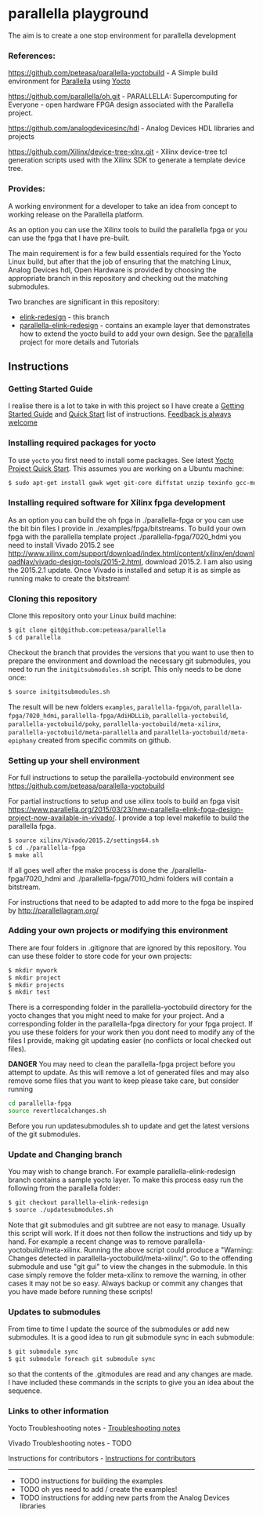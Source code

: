 # parallella playground

The aim is to create a one stop environment for parallella development

### References:

https://github.com/peteasa/parallella-yoctobuild - A Simple build environment for [Parallella](http://www.parallella.org/) using [Yocto](http://www.yoctoproject.org/)

https://github.com/parallella/oh.git - PARALLELLA: Supercomputing for Everyone - open hardware FPGA design associated with the Parallella project.

https://github.com/analogdevicesinc/hdl - Analog Devices HDL libraries and projects

https://github.com/Xilinx/device-tree-xlnx.git - Xilinx device-tree tcl generation scripts used with the Xilinx SDK to generate a template device tree.

### Provides:

A working environment for a developer to take an idea from concept to working release on the Parallella platform.

As an option you can use the Xilinx tools to build the parallella fpga or you can use the fpga that I have pre-built.

The main requirement is for a few build essentials required for the Yocto Linux build, but after that the job of ensuring that the matching Linux, Analog Devices hdl, Open Hardware is provided by choosing the appropriate branch in this repository and checking out the matching submodules.

Two branches are significant in this repository:

- [elink-redesign](https://github.com/peteasa/parallella) - this branch
- [parallella-elink-redesign](https://github.com/peteasa/parallella/tree/parallella-elink-redesign) - contains an example layer that demonstrates how to extend the yocto build to add your own design.  See the [parallella](https://github.com/peteasa/parallella/wiki) project for more details and Tutorials

## Instructions

### Getting Started Guide

I realise there is a lot to take in with this project so I have create a [Getting Started Guide](https://github.com/peteasa/parallella/wiki/Getting-started) and [Quick Start](https://github.com/peteasa/parallella/wiki/Quick-start) list of instructions.  [Feedback is always welcome](https://parallella.org/forums/viewtopic.php?f=49&t=3180)

### Installing required packages for yocto

To use `yocto` you first need to install some packages. See latest [Yocto Project Quick Start](http://www.yoctoproject.org/docs/latest/yocto-project-qs/yocto-project-qs.html). This assumes you are working on a Ubuntu machine:

```bash
$ sudo apt-get install gawk wget git-core diffstat unzip texinfo gcc-multilib build-essential chrpath socat libsdl1.2-dev xterm
```

### Installing required software for Xilinx fpga development

As an option you can build the oh fpga in ./parallella-fpga or you can use the bit bin files I provide in ./examples/fpga/bitstreams.  To build your own fpga with the parallella template project ./parallella-fpga/7020_hdmi you need to install Vivado 2015.2 see http://www.xilinx.com/support/download/index.html/content/xilinx/en/downloadNav/vivado-design-tools/2015-2.html, download 2015.2. I am also using the 2015.2.1 update.  Once Vivado is installed and setup it is as simple as running make to create the bitstream!

### Cloning this repository

Clone this repository onto your Linux build machine:
```bash
$ git clone git@github.com:peteasa/parallella
$ cd parallella
```

Checkout the branch that provides the versions that you want to use then to prepare the environment and download the necessary git submodules, you need to run the `initgitsubmodules.sh` script. This only needs to be done once:

```bash
$ source initgitsubmodules.sh
```

The result will be new folders `examples`, `parallella-fpga/oh`, `parallella-fpga/7020_hdmi`, `parallella-fpga/AdiHDLLib`, `parallella-yoctobuild`, `parallella-yoctobuild/poky`, `parallella-yoctobuild/meta-xilinx`, `parallella-yoctobuild/meta-parallella` and `parallella-yoctobuild/meta-epiphany` created from specific commits on github.

### Setting up your shell environment

For full instructions to setup the parallella-yoctobuild environment see https://github.com/peteasa/parallella-yoctobuild

For partial instructions to setup and use xilinx tools to build an fpga visit https://www.parallella.org/2015/03/23/new-parallella-elink-fpga-design-project-now-available-in-vivado/.  I provide a top level makefile to build the parallella fpga.

```bash
$ source xilinx/Vivado/2015.2/settings64.sh
$ cd ./parallella-fpga
$ make all
```

If all goes well after the make process is done the ./parallella-fpga/7020_hdmi and ./parallella-fpga/7010_hdmi folders will contain a bitstream.

For instructions that need to be adapted to add more to the fpga be inspired by http://parallellagram.org/

### Adding your own projects or modifying this environment

There are four folders in .gitignore that are ignored by this repository.  You can use these folder to store code for your own projects:

```bash
$ mkdir mywork
$ mkdir project
$ mkdir projects
$ mkdir test
```

There is a corresponding folder in the parallella-yoctobuild directory for the yocto changes that you might need to make for your project. And a corresponding folder in the parallella-fpga directory for your fpga project.  If you use these folders for your work then you dont need to modify any of the files I provide, making git updating easier (no conflicts or local checked out files).

**DANGER** You may need to clean the parallella-fpga project before you attempt to update. As this will remove a lot of generated files and may also remove some files that you want to keep please take care, but consider running

```bash
cd parallella-fpga
source revertlocalchanges.sh
```

Before you run updatesubmodules.sh to update and get the latest versions of the git submodules.

### Update and Changing branch

You may wish to change branch.  For example parallella-elink-redesign branch contains a sample yocto layer.  To make this process easy run the following from the parallella folder:

```bash
$ git checkout parallella-elink-redesign
$ source ./updatesubmodules.sh
```

Note that git submodules and git subtree are not easy to manage.  Usually this script will work.  If it does not then follow the instructions and tidy up by hand.  For example a recent change was to remove parallella-yoctobuild/meta-xilinx.  Running the above script could produce a "Warning: Changes detected in parallella-yoctobuild/meta-xilinx/". Go to the offending submodule and use "git gui" to view the changes in the submodule.  In this case simply remove the folder meta-xilinx to remove the warning, in other cases it may not be so easy. Always backup or commit any changes that you have made before running these scripts!

### Updates to submodules

From time to time I update the source of the submodules or add new submodules.  It is a good idea to run git submodule sync in each submodule:

```bash
$ git submodule sync
$ git submodule foreach git submodule sync
```

so that the contents of the .gitmodules are read and any changes are made.  I have included these commands in the scripts to give you an idea about the sequence.

### Links to other information

Yocto Troubleshooting notes - [Troubleshooting notes](https://github.com/peteasa/parallella-yoctobuild/wiki/Troubleshooting-notes)

Vivado Troubleshooting notes - TODO

Instructions for contributors - [Instructions for contributors](https://github.com/peteasa/parallella-yoctobuild/wiki/Instructions-for-contributors)


---------------------------------------

  * TODO instructions for building the examples
  * TODO oh yes need to add / create the examples!
  * TODO instructions for adding new parts from the Analog Devices libraries

